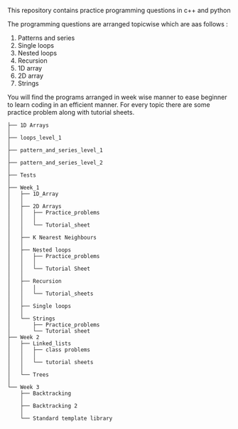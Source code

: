 This repository contains practice programming questions in c++ and python

The programming questions are arranged topicwise which are aas follows :
1) Patterns and series
2) Single loops
3) Nested loops
4) Recursion
5) 1D array
6) 2D array
7) Strings

You will find the programs arranged in week wise manner to ease beginner to learn coding in
an efficient manner. For every topic there are some practice problem along with tutorial 
sheets.
```
├── 1D Arrays
│   
├── loops_level_1
│   
├── pattern_and_series_level_1
│   
├── pattern_and_series_level_2
│   
├── Tests
│   
├── Week_1
│   ├── 1D_Array
│   │   
│   ├── 2D Arrays
│   │   ├── Practice_problems
│   │   │   
│   │   └── Tutorial_sheet
│   │    
│   ├── K Nearest Neighbours
│   │   
│   ├── Nested loops
│   │   ├── Practice_problems
│   │   │    
│   │   └── Tutorial Sheet
│   │       
│   ├── Recursion
│   │   | 
│   │   └── Tutorial_sheets
│   │    
│   ├── Single loops
│   │   
│   └── Strings
│       ├── Practice_problems
│       └── Tutorial sheet
├── Week 2
│   ├── Linked_lists
│   │   ├── class problems
│   │   │   
│   │   └── tutorial sheets
│   │       
│   └── Trees
│       
└── Week 3
    ├── Backtracking
    │   
    ├── Backtracking 2
    │   
    └── Standard template library
```    
        
